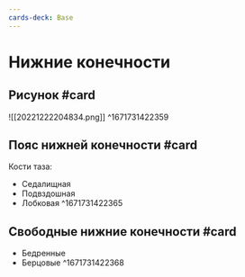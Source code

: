```yaml
---
cards-deck: Base
---
```


# Нижние конечности 

## Рисунок #card 
![[20221222204834.png]]
^1671731422359

## Пояс нижней конечности #card 
Кости таза:
- Седалищная
- Подвздошная
- Лобковая 
^1671731422365

## Свободные нижние конечности #card 
- Бедренные
- Берцовые
^1671731422368
